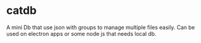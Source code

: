 # catdb
A mini Db that use json with groups to manage multiple files easily. Can be used on electron apps or some node js that needs local db.

